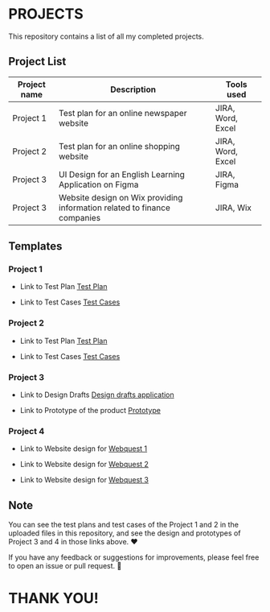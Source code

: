 # PROJECTS

This repository contains a list of all my completed projects.

## Project List

| Project name | Description                               | Tools used |
|--------------|-------------------------------------------|----------|
| Project 1    | Test plan for an online newspaper website  | JIRA, Word, Excel     |
| Project 2    | Test plan for an online shopping website          | JIRA, Word, Excel   |
| Project 3    | UI Design for an English Learning Application on Figma | JIRA, Figma  |
| Project 3    | Website design on Wix providing information related to finance companies | JIRA, Wix  |

## Templates

### Project 1
- Link to Test Plan [Test Plan](https://docs.google.com/document/d/1P_kgdtGFgnvQA4qCa2weqyFjY1lD4eU15QEsArE54rg/edit?usp=sharing)

  
- Link to Test Cases [Test Cases](https://docs.google.com/spreadsheets/d/1hoFkIJJOUXg8CwqpUa6Oo3sPYN0FcG5TuYspnnfPw58/edit?usp=sharing)

### Project 2

- Link to Test Plan [Test Plan](https://docs.google.com/document/d/1r9hPT585QIrk6BUwDEWCDNaR2wtbb5WezeLio12whrA/edit?usp=sharing)
  
- Link to Test Cases [Test Cases](https://docs.google.com/spreadsheets/d/1hoFkIJJOUXg8CwqpUa6Oo3sPYN0FcG5TuYspnnfPw58/edit?usp=sharing)
  
### Project 3
- Link to Design Drafts [Design drafts application](https://www.figma.com/design/VICChjkdAfThxZQh6V7hWs/ENGLISH-LEARNING-APP?node-id=0-1&t=SZ5LtifQQfTWJmNm-1)

- Link to Prototype of the product [Prototype](https://www.figma.com/proto/VICChjkdAfThxZQh6V7hWs/ENGLISH-LEARNING-APP?node-id=1-2&starting-point-node-id=1%3A2&t=E4L0e2cEZuJtxYo3-1)

### Project 4
- Link to Website design for [Webquest 1](https://kily050902.wixsite.com/my-site)

- Link to Website design for [Webquest 2](https://kily050902.wixsite.com/web-quest-2)

- Link to Website design for [Webquest 3](https://kily050902.wixsite.com/web-quest-3)

## Note
You can see the test plans and test cases of the Project 1 and 2 in the uploaded files in this repository, and see the design and prototypes of Project 3 and 4 in those links above. ❤

If you have any feedback or suggestions for improvements, please feel free to open an issue or pull request. 🥰

# THANK YOU!




